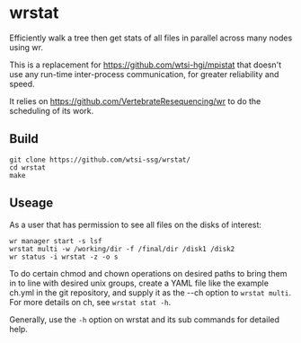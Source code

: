 # wrstat
Efficiently walk a tree then get stats of all files in parallel across many
nodes using wr.

This is a replacement for https://github.com/wtsi-hgi/mpistat that doesn't use
any run-time inter-process communication, for greater reliability and speed.

It relies on https://github.com/VertebrateResequencing/wr to do the scheduling
of its work.

## Build
```
git clone https://github.com/wtsi-ssg/wrstat/
cd wrstat
make
```

## Useage
As a user that has permission to see all files on the disks of interest:

```
wr manager start -s lsf
wrstat multi -w /working/dir -f /final/dir /disk1 /disk2
wr status -i wrstat -z -o s
```

To do certain chmod and chown operations on desired paths to bring them in to
line with desired unix groups, create a YAML file like the example ch.yml in the
git repository, and supply it as the --ch option to `wrstat multi`.
For more details on ch, see `wrstat stat -h`.

Generally, use the `-h` option on wrstat and its sub commands for detailed
help.
